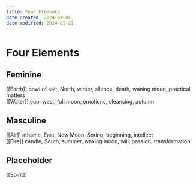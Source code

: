 ```yaml
---
title: Four Elements
date created: 2024-01-04
date modified: 2024-01-21
---
```


# Four Elements

## Feminine

[[Earth]] bowl of salt, North, winter, silence, death, waning moon, practical matters  
[[Water]] cup, west, full moon, emotions, cleansing, autumn

## Masculine

[[Air]] athame, East, New Moon, Spring, beginning, intellect  
[[Fire]] candle, South, summer, waxing moon, will, passion, transformation

## Placeholder

[[Spirit]]
